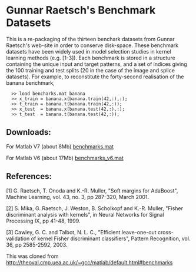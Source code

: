 # Gunnar Raetsch's Benchmark Datasets

This is a re-packaging of the thirteen benchark datasets from Gunnar Raetsch's web-site in order to conserve disk-space. These benchmark datasets have been widely used in model selection studies in kernel learning methods (e.g. [1-3]). Each benchmark is stored in a structure containing the unique input and target patterns, and a set of indices giving the 100 training and test splits (20 in the case of the image and splice datasets). For example, to reconstitute the forty-second realisation of the banana benchmark,

      >> load bencharks.mat banana
      >> x_train = banana.x(banana.train(42,:),:);
      >> t_train = banana.t(banana.train(42,:));
      >> x_test  = banana.x(banana.test(42,:),:);
      >> t_test  = banana.t(banana.test(42,:));

## Downloads:

For Matlab V7 (about 8Mb) 
[benchmarks.mat](../master/benchmarks.mat)

For Matlab V6 (about 17Mb) 
[benchmarks_v6.mat](../master/benchmarks_v6.mat)


## References:

[1]	G. Raetsch, T. Onoda and K.-R. Muller, "Soft margins for AdaBoost", Machine Learning, vol. 43, no. 3, pp 287-320, March 2001.

[2]	S. Mika, G. Raetsch, J. Weston, B. Scholkopf and K.-R. Muller, "Fisher discriminant analysis with kernels", in Neural Networks for Signal Processing IX, pp 41-48, 1999.

[3]	Cawley, G. C. and Talbot, N. L. C., "Efficient leave-one-out cross-validation of kernel Fisher discriminant classifiers", Pattern Recognition, vol. 36, pp 2585-2592, 2003.

This was cloned from http://theoval.cmp.uea.ac.uk/~gcc/matlab/default.html#benchmarks  
